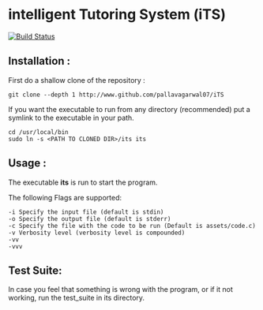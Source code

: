 # intelligent Tutoring System (iTS)

[![Build Status](https://travis-ci.org/pallavagarwal07/iTS.svg?branch=master)](https://travis-ci.org/pallavagarwal07/iTS)

## Installation :

First do a shallow clone of the repository :
```
git clone --depth 1 http://www.github.com/pallavagarwal07/iTS
```
If you want the executable to run from any directory (recommended) put a symlink to the executable in your path.

```
cd /usr/local/bin
sudo ln -s <PATH TO CLONED DIR>/its its
```

## Usage :

The executable **its** is run to start the program.

The following Flags are supported:

```
-i Specify the input file (default is stdin)
-o Specify the output file (default is stderr)
-c Specify the file with the code to be run (Default is assets/code.c)
-v Verbosity level (verbosity level is compounded)
-vv
-vvv
```

## Test Suite:
In case you feel that something is wrong with the program, or if it not working,
run the test_suite in its directory.
